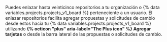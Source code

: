 Puedes enlazar hasta veinticinco repositorios a tu organización o {% data variables.projects.projects_v1_board %} perteneciente a un usuario. El enlazar repositorios facilita agregar propuestas y solicitudes de cambio desde estos hacia tu {% data variables.projects.projects_v1_board %} utilizando **{% octicon "plus" aria-label="The Plus icon" %} Agregar tarjetas** o desde la barra lateral de las propuestas o solicitudes de cambio.
